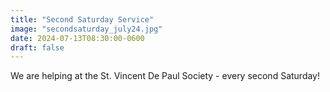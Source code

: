 ```yaml
---
title: "Second Saturday Service"
image: "secondsaturday_july24.jpg"
date: 2024-07-13T08:30:00-0600
draft: false
---
```


We are helping at the St. Vincent De Paul Society - every second Saturday!